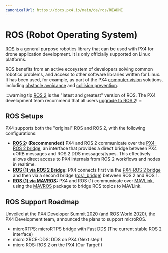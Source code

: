 ```yaml
---
canonicalUrl: https://docs.px4.io/main/de/ros/README
---
```


# ROS (Robot Operating System)

[ROS](http://www.ros.org/) is a general purpose robotics library that can be used with PX4 for drone application development. It is only officially supported on Linux platforms.

ROS benefits from an active ecosystem of developers solving common robotics problems, and access to other software libraries written for Linux. It has been used, for example, as part of the PX4 [computer vision](../computer_vision/README.md) solutions, including [obstacle avoidance](../computer_vision/obstacle_avoidance.md) and [collision prevention](../computer_vision/collision_prevention.md).

:::warning
tip [ROS 2](../ros/ros2.md) is the "latest and greatest" version of ROS. The PX4 development team recommend that all users [upgrade to ROS 2](../ros/ros2.md)!
:::


## ROS Setups

PX4 supports both the "original" ROS and ROS 2, with the following configurations:

- **[ROS 2](../ros/ros2.md): (Recommended)** PX4 and ROS 2 communicate over the [PX4-ROS 2 bridge](../ros/ros2_comm.md), an interface that provides a direct bridge between PX4 uORB messages and ROS 2 DDS messages/types. This effectively allows direct access to PX4 internals from ROS 2 workflows and nodes in realtime.
- **[ROS (1) via ROS 2 Bridge](../ros/ros1_via_ros2.md):** PX4 connects first via the [PX4-ROS 2 bridge](../ros/ros2_comm.md) and then via a second bridge ([ros1_bridge](https://github.com/ros2/ros1_bridge)) between ROS 2 and ROS 1.
- **[ROS (1) via MAVROS](../ros/ros1.md):** PX4 and ROS (1) communicate over [MAVLink](../middleware/mavlink.md), using the [MAVROS](../ros/mavros_installation.md) package to bridge ROS topics to MAVLink.


## ROS Support Roadmap

Unveiled at the [PX4 Developer Summit 2020](https://www.youtube.com/watch?v=lZ8crGI16qA) (and [ROS World 2020](https://www.youtube.com/watch?v=8XRkzHqQSf0)), the PX4 Development team, announced the plans to support microROS.

* microRTPS:  microRTPS bridge with Fast DDS (The current stable ROS 2 interface)
* micro XRCE-DDS: DDS on PX4 (Next step!)
* micro ROS: ROS 2 on the PX4 (Our Target!)

